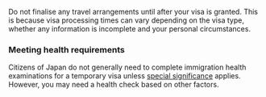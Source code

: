 Do not finalise any travel arrangements until after your visa is granted. This is because visa processing times can vary depending on the visa type, whether any information is incomplete and your personal circumstances.

### Meeting health requirements

Citizens of Japan do not generally need to complete immigration health examinations for a temporary visa unless [special significance](http://www.border.gov.au/Trav/Visa/Heal/meeting-the-health-requirement/health-examinations) applies. However, you may need a health check based on other factors.
